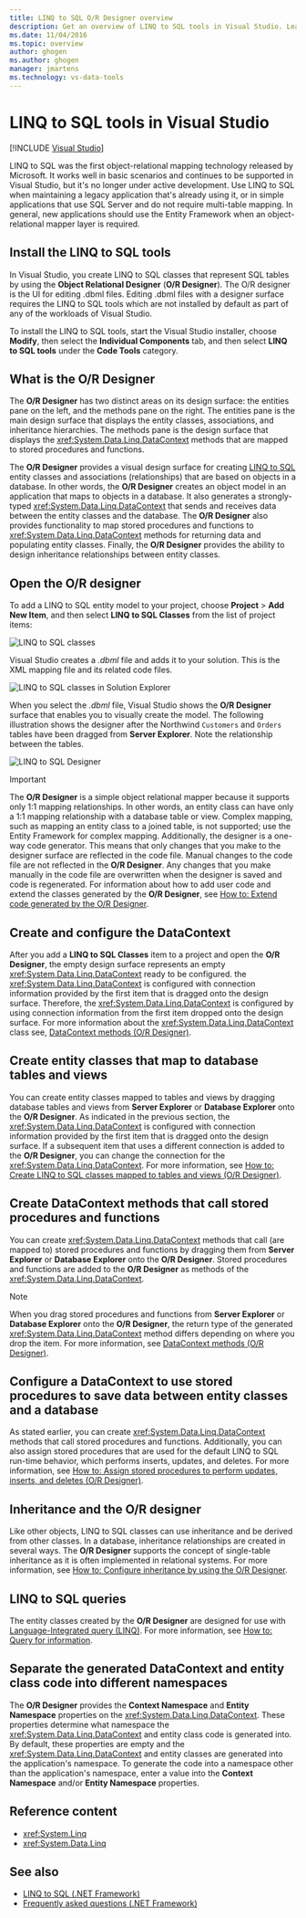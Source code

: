 ```yaml
---
title: LINQ to SQL O/R Designer overview
description: Get an overview of LINQ to SQL tools in Visual Studio. Learn about the Object Relational Designer (O/R Designer).
ms.date: 11/04/2016
ms.topic: overview
author: ghogen
ms.author: ghogen
manager: jmartens
ms.technology: vs-data-tools
---
```

# LINQ to SQL tools in Visual Studio

 [!INCLUDE [Visual Studio](~/includes/applies-to-version/vs-windows-only.md)]

LINQ to SQL was the first object-relational mapping technology released by Microsoft. It works well in basic scenarios and continues to be supported in Visual Studio, but it's no longer under active development. Use LINQ to SQL when maintaining a legacy application that's already using it, or in simple applications that use SQL Server and do not require multi-table mapping. In general, new applications should use the Entity Framework when an object-relational mapper layer is required.

## Install the LINQ to SQL tools

In Visual Studio, you create LINQ to SQL classes that represent SQL tables by using the **Object Relational Designer** (**O/R Designer**). The O/R designer is the UI for editing .dbml files. Editing .dbml files with a designer surface requires the LINQ to SQL tools which are not installed by default as part of any of the workloads of Visual Studio.

To install the LINQ to SQL tools, start the Visual Studio installer, choose **Modify**, then select the **Individual Components** tab, and then select **LINQ to SQL tools** under the **Code Tools** category.

## What is the O/R Designer

The **O/R Designer** has two distinct areas on its design surface: the entities pane on the left, and the methods pane on the right. The entities pane is the main design surface that displays the entity classes, associations, and inheritance hierarchies. The methods pane is the design surface that displays the <xref:System.Data.Linq.DataContext> methods that are mapped to stored procedures and functions.

The **O/R Designer** provides a visual design surface for creating [LINQ to SQL](/dotnet/framework/data/adonet/sql/linq/index) entity classes and associations (relationships) that are based on objects in a database. In other words, the **O/R Designer** creates an object model in an application that maps to objects in a database. It also generates a strongly-typed <xref:System.Data.Linq.DataContext> that sends and receives data between the entity classes and the database. The **O/R Designer** also provides functionality to map stored procedures and functions to <xref:System.Data.Linq.DataContext> methods for returning data and populating entity classes. Finally, the **O/R Designer** provides the ability to design inheritance relationships between entity classes.

## Open the O/R designer

To add a LINQ to SQL entity model to your project, choose **Project** > **Add New Item**, and then select  **LINQ to SQL Classes** from the list of project items:

![LINQ to SQL classes](../data-tools/media/raddata-linq-to-sql-classes.png)

Visual Studio creates a *.dbml* file and adds it to your solution. This is the XML mapping file and its related code files.

![LINQ to SQL classes in Solution Explorer](../data-tools/media/raddata-linq-to-sql-classes-in-solution-explorer.png)

When you select the *.dbml* file, Visual Studio shows the **O/R Designer** surface that enables you to visually create the model. The following illustration shows the designer after the Northwind `Customers` and `Orders` tables have been dragged from **Server Explorer**. Note the relationship between the tables.

![LINQ to SQL Designer](../data-tools/media/raddata-linq-to-sql-designer.png)

> [!IMPORTANT]
> The **O/R Designer** is a simple object relational mapper because it supports only 1:1 mapping relationships. In other words, an entity class can have only a 1:1 mapping relationship with a database table or view. Complex mapping, such as mapping an entity class to a joined table, is not supported; use the Entity Framework for complex mapping. Additionally, the designer is a one-way code generator. This means that only changes that you make to the designer surface are reflected in the code file. Manual changes to the code file are not reflected in the **O/R Designer**. Any changes that you make manually in the code file are overwritten when the designer is saved and code is regenerated. For information about how to add user code and extend the classes generated by the **O/R Designer**, see [How to: Extend code generated by the O/R Designer](../data-tools/how-to-extend-code-generated-by-the-o-r-designer.md).

## Create and configure the DataContext

After you add a **LINQ to SQL Classes** item to a project and open the **O/R Designer**, the empty design surface represents an empty <xref:System.Data.Linq.DataContext> ready to be configured. the <xref:System.Data.Linq.DataContext> is configured with connection information provided by the first item that is dragged onto the design surface. Therefore, the <xref:System.Data.Linq.DataContext> is configured by using connection information from the first item dropped onto the design surface. For more information about the <xref:System.Data.Linq.DataContext> class see, [DataContext methods (O/R Designer)](../data-tools/datacontext-methods-o-r-designer.md).

## Create entity classes that map to database tables and views

You can create entity classes mapped to tables and views by dragging database tables and views from **Server Explorer** or **Database Explorer** onto the **O/R Designer**. As indicated in the previous section, the <xref:System.Data.Linq.DataContext> is configured with connection information provided by the first item that is dragged onto the design surface. If a subsequent item that uses a different connection is added to the **O/R Designer**, you can change the connection for the <xref:System.Data.Linq.DataContext>. For more information, see [How to: Create LINQ to SQL classes mapped to tables and views (O/R Designer)](../data-tools/how-to-create-linq-to-sql-classes-mapped-to-tables-and-views-o-r-designer.md).

## Create DataContext methods that call stored procedures and functions

You can create <xref:System.Data.Linq.DataContext> methods that call (are mapped to) stored procedures and functions by dragging them from **Server Explorer** or **Database Explorer** onto the **O/R Designer**. Stored procedures and functions are added to the **O/R Designer** as methods of the <xref:System.Data.Linq.DataContext>.

> [!NOTE]
> When you drag stored procedures and functions from **Server Explorer** or **Database Explorer** onto the **O/R Designer**, the return type of the generated <xref:System.Data.Linq.DataContext> method differs depending on where you drop the item. For more information, see [DataContext methods (O/R Designer)](../data-tools/datacontext-methods-o-r-designer.md).

## Configure a DataContext to use stored procedures to save data between entity classes and a database

As stated earlier, you can create <xref:System.Data.Linq.DataContext> methods that call stored procedures and functions. Additionally, you can also assign stored procedures that are used for the default LINQ to SQL run-time behavior, which performs inserts, updates, and deletes. For more information, see [How to: Assign stored procedures to perform updates, inserts, and deletes (O/R Designer)](../data-tools/how-to-assign-stored-procedures-to-perform-updates-inserts-and-deletes-o-r-designer.md).

## Inheritance and the O/R designer

Like other objects, LINQ to SQL classes can use inheritance and be derived from other classes. In a database, inheritance relationships are created in several ways. The **O/R Designer** supports the concept of single-table inheritance as it is often implemented in relational systems. For more information, see [How to: Configure inheritance by using the O/R Designer](../data-tools/how-to-configure-inheritance-by-using-the-o-r-designer.md).

## LINQ to SQL queries

The entity classes created by the **O/R Designer** are designed for use with [Language-Integrated query (LINQ)](/dotnet/csharp/linq/). For more information, see [How to: Query for information](/dotnet/framework/data/adonet/sql/linq/how-to-query-for-information).

## Separate the generated DataContext and entity class code into different namespaces

The **O/R Designer** provides the **Context Namespace** and **Entity Namespace** properties on the <xref:System.Data.Linq.DataContext>. These properties determine what namespace the <xref:System.Data.Linq.DataContext> and entity class code is generated into. By default, these properties are empty and the <xref:System.Data.Linq.DataContext> and entity classes are generated into the application's namespace. To generate the code into a namespace other than the application's namespace, enter a value into the **Context Namespace** and/or **Entity Namespace** properties.

## Reference content

- <xref:System.Linq>
- <xref:System.Data.Linq>

## See also

- [LINQ to SQL (.NET Framework)](/dotnet/framework/data/adonet/sql/linq/index)
- [Frequently asked questions (.NET Framework)](/dotnet/framework/data/adonet/sql/linq/frequently-asked-questions)
